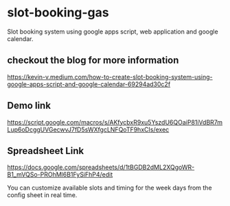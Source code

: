 # slot-booking-gas
Slot booking system using google apps script, web application and google calendar.

## checkout the blog for more information
https://kevin-v.medium.com/how-to-create-slot-booking-system-using-google-apps-script-and-google-calendar-69294ad30c2f

## Demo link
https://script.google.com/macros/s/AKfycbxR9xu5YszdU6QOaiP81iVdBR7mLup6oDcggUVGecwvJ7fD5sWXfgcLNFQoTF9hxCIs/exec

## Spreadsheet Link
https://docs.google.com/spreadsheets/d/1tBGDB2dML2XQgoWR-B1_mVQSo-PROhMl6B1FySiFhP4/edit
 
You can customize available slots and timing for the week days from the config sheet in real time.  